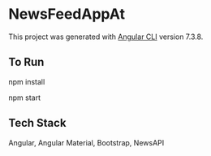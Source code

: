 # NewsFeedAppAt

This project was generated with [Angular CLI](https://github.com/angular/angular-cli) version 7.3.8.

## To Run

npm install

npm start

## Tech Stack

Angular, 
Angular Material,
Bootstrap,
NewsAPI
